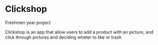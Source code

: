 # Clickshop
Freshmen year project

Clickshop is an app that allow users to add a product with an picture, and click through pictures and deciding wheter to like or trash
